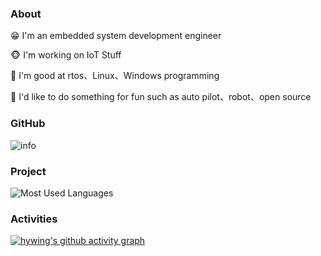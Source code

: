 ### About

😁 I'm an embedded system development engineer

🐵 I'm working on IoT Stuff

👀 I'm good at rtos、Linux、Windows programming

🔔 I'd like to do something for fun such as auto pilot、robot、open source 

### GitHub
![info](https://github-readme-stats.vercel.app/api?username=hywing&show_icons=true&count_private=true&theme=dark)
### Project
![Most Used Languages](https://github-readme-stats.vercel.app/api/top-langs/?username=hywing&theme=dark&layout=compact)
### Activities
[![hywing's github activity graph](https://github-readme-activity-graph.vercel.app/graph?username=hywing&theme=xcode)](https://github.com/ashutosh00710/github-readme-activity-graph)
